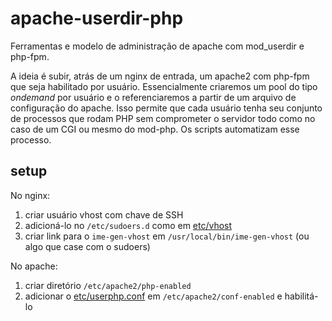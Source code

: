 # apache-userdir-php
Ferramentas e modelo de administração de apache com mod_userdir e php-fpm.

A ideia é subir, atrás de um nginx de entrada, um apache2 com php-fpm que seja habilitado por usuário. Essencialmente criaremos um pool do tipo _ondemand_ por usuário e o referenciaremos a partir de um arquivo de configuração do apache. Isso permite que cada usuário tenha seu conjunto de processos que rodam PHP sem comprometer o servidor todo como no caso de um CGI ou mesmo do mod-php. Os scripts automatizam esse processo.

## setup
No nginx:
1. criar usuário vhost com chave de SSH
2. adicioná-lo no `/etc/sudoers.d` como em [etc/vhost](etc/vhost)
3. criar link para o `ime-gen-vhost` em `/usr/local/bin/ime-gen-vhost` (ou algo que case com o sudoers)

No apache:
1. criar diretório `/etc/apache2/php-enabled`
2. adicionar o [etc/userphp.conf](etc/userphp.conf) em `/etc/apache2/conf-enabled` e habilitá-lo
